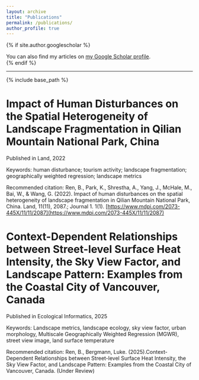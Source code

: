 ```yaml
---
layout: archive
title: "Publications"
permalink: /publications/
author_profile: true
---
```


{% if site.author.googlescholar %}
  <div class="wordwrap">You can also find my articles on <a href="{{site.author.googlescholar}}">my Google Scholar profile</a>.</div>
{% endif %}

---

{% include base_path %}


Impact of Human Disturbances on the Spatial Heterogeneity of Landscape Fragmentation in Qilian Mountain National Park, China
======
Published in Land, 2022

Keywords: human disturbance; tourism activity; landscape fragmentation; geographically weighted regression; landscape metrics

Recommended citation: Ren, B., Park, K., Shrestha, A., Yang, J., McHale, M., Bai, W., & Wang, G. (2022). Impact of human disturbances on the spatial heterogeneity of landscape fragmentation in Qilian Mountain National Park, China. Land, 11(11), 2087.; Journal 1. 1(1). [https://www.mdpi.com/2073-445X/11/11/2087](https://www.mdpi.com/2073-445X/11/11/2087)

Context-Dependent Relationships between Street-level Surface Heat Intensity, the Sky View Factor, and Landscape Pattern: Examples from the Coastal City of Vancouver, Canada
======
Published in Ecological Informatics, 2025

Keywords: Landscape metrics, landscape ecology, sky view factor, urban morphology, Multiscale Geographically Weighted Regression (MGWR), street view image, land surface temperature

Recommended citation: Ren, B., Bergmann, Luke. (2025).Context-Dependent Relationships between Street-level Surface Heat Intensity, the Sky View Factor, and Landscape Pattern: Examples from the Coastal City of Vancouver, Canada. (Under Review)
